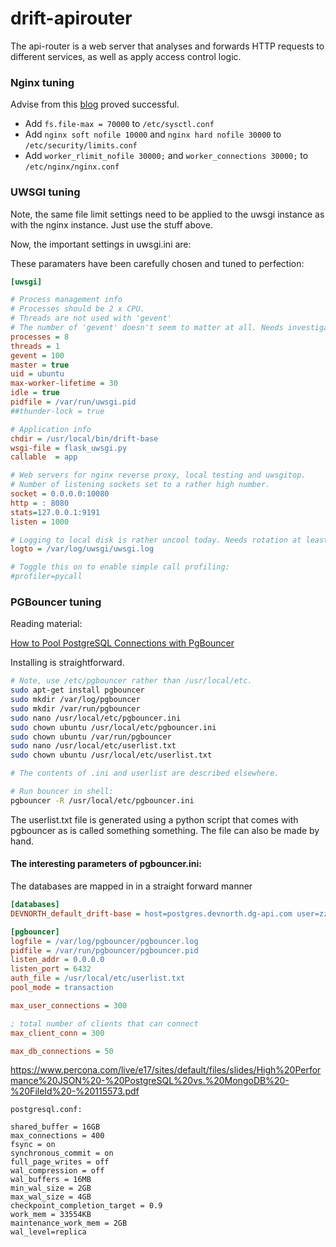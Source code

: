 # drift-apirouter
The api-router is a web server that analyses and forwards HTTP requests to different services, as well as apply access control logic.



### Nginx tuning
Advise from this [blog](https://gist.github.com/joewiz/4c39c9d061cf608cb62b) proved successful.

 - Add `fs.file-max = 70000` to `/etc/sysctl.conf`
 - Add `nginx soft nofile 10000` and `nginx hard nofile 30000` to `/etc/security/limits.conf`
 - Add `worker_rlimit_nofile 30000;` and `worker_connections 30000;` to `/etc/nginx/nginx.conf`


### UWSGI tuning

Note, the same file limit settings need to be applied to the uwsgi instance as with the nginx instance. Just use the stuff above.

Now, the important settings in uwsgi.ini are:

These paramaters have been carefully chosen and tuned to perfection:

```ini
[uwsgi]

# Process management info
# Processes should be 2 x CPU.
# Threads are not used with 'gevent'
# The number of 'gevent' doesn't seem to matter at all. Needs investigating. (Libraries are not monkeypatched, etc..)
processes = 8
threads = 1
gevent = 100
master = true
uid = ubuntu
max-worker-lifetime = 30
idle = true
pidfile = /var/run/uwsgi.pid
##thunder-lock = true

# Application info
chdir = /usr/local/bin/drift-base
wsgi-file = flask_uwsgi.py
callable  = app

# Web servers for nginx reverse proxy, local testing and uwsgitop.
# Number of listening sockets set to a rather high number.
socket = 0.0.0.0:10080
http = : 8080
stats=127.0.0.1:9191
listen = 1000

# Logging to local disk is rather uncool today. Needs rotation at least.
logto = /var/log/uwsgi/uwsgi.log

# Toggle this on to enable simple call profiling:
#profiler=pycall
```


### PGBouncer tuning

Reading material:

[How to Pool PostgreSQL Connections with PgBouncer](https://www.compose.com/articles/how-to-pool-postgresql-connections-with-pgbouncer/)

Installing is straightforward.

```bash
# Note, use /etc/pgbouncer rather than /usr/local/etc.
sudo apt-get install pgbouncer
sudo mkdir /var/log/pgbouncer
sudo mkdir /var/run/pgbouncer
sudo nano /usr/local/etc/pgbouncer.ini
sudo chown ubuntu /usr/local/etc/pgbouncer.ini
sudo chown ubuntu /var/run/pgbouncer
sudo nano /usr/local/etc/userlist.txt
sudo chown ubuntu /usr/local/etc/userlist.txt

# The contents of .ini and userlist are described elsewhere.

# Run bouncer in shell:
pgbouncer -R /usr/local/etc/pgbouncer.ini
```

The userlist.txt file is generated using a python script that comes with pgbouncer as is called something something. The file can also be made by hand.

#### The interesting parameters of pgbouncer.ini:

The databases are mapped in in a straight forward manner

```ini
[databases]
DEVNORTH_default_drift-base = host=postgres.devnorth.dg-api.com user=zzp_user password=zzp_user

[pgbouncer]
logfile = /var/log/pgbouncer/pgbouncer.log
pidfile = /var/run/pgbouncer/pgbouncer.pid
listen_addr = 0.0.0.0
listen_port = 6432
auth_file = /usr/local/etc/userlist.txt
pool_mode = transaction

max_user_connections = 300

; total number of clients that can connect
max_client_conn = 300

max_db_connections = 50

```

https://www.percona.com/live/e17/sites/default/files/slides/High%20Performance%20JSON%20-%20PostgreSQL%20vs.%20MongoDB%20-%20FileId%20-%20115573.pdf
```
postgresql.conf:

shared_buffer = 16GB
max_connections = 400
fsync = on
synchronous_commit = on
full_page_writes = off
wal_compression = off
wal_buffers = 16MB
min_wal_size = 2GB
max_wal_size = 4GB
checkpoint_completion_target = 0.9
work_mem = 33554KB
maintenance_work_mem = 2GB
wal_level=replica
```

